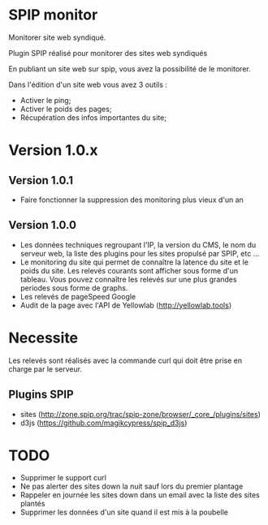 SPIP monitor
=======

Monitorer site web syndiqué.

Plugin SPIP réalisé pour monitorer des sites web syndiqués

En publiant un site web sur spip, vous avez la possibilité de le monitorer. 

Dans l'édition d'un site web vous avez 3 outils :

- Activer le ping;
- Activer le poids des pages;
- Récupération des infos importantes du site;

# Version 1.0.x

## Version 1.0.1

* Faire fonctionner la suppression des monitoring plus vieux d'un an

## Version 1.0.0

* Les données techniques regroupant l'IP, la version du CMS, le nom du serveur web, la liste des plugins pour les sites propulsé par SPIP, etc ...
* Le monitoring du site qui permet de connaître la latence du site et le poids du site. Les relevés courants sont afficher sous forme d'un tableau. Vous pouvez connaître les relevés sur une plus grandes periodes sous forme de graphs. 
* Les relevés de pageSpeed Google
* Audit de la page avec l'API de Yellowlab (http://yellowlab.tools)

# Necessite

Les relevés sont réalisés avec la commande curl qui doit être prise en charge par le serveur. 

## Plugins SPIP

* sites (http://zone.spip.org/trac/spip-zone/browser/_core_/plugins/sites) 
* d3js (https://github.com/magikcypress/spip_d3js)


# TODO

- Supprimer le support curl
- Ne pas alerter des sites down la nuit sauf lors du premier plantage
- Rappeler en journée les sites down dans un email avec la liste des sites plantés
- Supprimer les données d'un site quand il est mis à la poubelle
